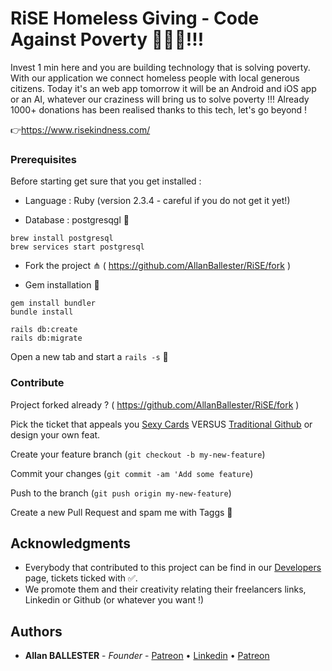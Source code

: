 # RiSE Homeless Giving - Code Against Poverty 👨🏻‍💻!!!

Invest 1 min here and you are building technology that is solving poverty. With our application we connect homeless people with local generous citizens. Today it's an web app tomorrow it will be an Android and iOS app or an AI, whatever our craziness will bring us to solve poverty !!! Already 1000+ donations has been realised thanks to this tech, let's go beyond !

👉https://www.risekindness.com/

### Prerequisites

Before starting get sure that you get installed :

* Language : Ruby  (version 2.3.4 - careful if you do not get it yet!)

* Database : postgresqgl 🐘
```
brew install postgresql
brew services start postgresql
```

* Fork the project ⋔ ( https://github.com/AllanBallester/RiSE/fork )

* Gem installation 💎

```
gem install bundler
bundle install
```

```
rails db:create
rails db:migrate
```

Open a new tab and start a `rails -s` 🤟

### Contribute

Project forked already ? ( https://github.com/AllanBallester/RiSE/fork )

Pick the ticket that appeals you [Sexy Cards](https://www.risekindness.com/pages/developers) VERSUS [Traditional Github](https://github.com/AllanBallester/RiSE/issues) or design your own feat.

Create your feature branch (`git checkout -b my-new-feature`)

Commit your changes (`git commit -am 'Add some feature`)

Push to the branch (`git push origin my-new-feature`)

Create a new Pull Request and spam me with Taggs 👋

## Acknowledgments

* Everybody that contributed to this project can be find in our [Developers](https://www.risekindness.com/pages/developers) page, tickets ticked with ✅.
* We promote them and their creativity relating their freelancers links, Linkedin or Github (or whatever you want !)

## Authors

* **Allan BALLESTER** - *Founder* - [Patreon](https://www.patreon.com/allanballester) • [Linkedin](https://www.linkedin.com/in/allan-ballester/) • [Patreon](https://www.strava.com/athletes/32814343)
